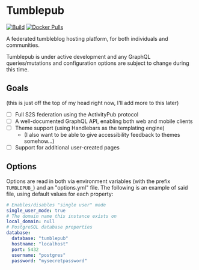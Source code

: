 # Tumblepub

[![Build](https://github.com/sand-head/tumblepub/actions/workflows/build.yml/badge.svg)](https://github.com/sand-head/tumblepub/actions/workflows/build.yml)
[![Docker Pulls](https://img.shields.io/docker/pulls/sandhead/tumblepub)](https://hub.docker.com/r/sandhead/tumblepub)

A federated tumbleblog hosting platform, for both individuals and communities.

Tumblepub is under active development and any GraphQL queries/mutations and configuration options are subject to change during this time.

## Goals

(this is just off the top of my head right now, I'll add more to this later)

- [ ] Full S2S federation using the ActivityPub protocol
- [ ] A well-documented GraphQL API, enabling both web and mobile clients
- [ ] Theme support (using Handlebars as the templating engine)
  - (I also want to be able to give accessibility feedback to themes somehow...)
- [ ] Support for additional user-created pages

## Options

Options are read in both via environment variables (with the prefix `TUMBLEPUB_`) and an "options.yml" file. The following is an example of said file, using default values for each property:

```yaml
# Enables/disables "single user" mode
single_user_mode: true
# The domain name this instance exists on
local_domain: null
# PostgreSQL database properties
database:
  database: "tumblepub"
  hostname: "localhost"
  port: 5432
  username: "postgres"
  password: "mysecretpassword"
```
